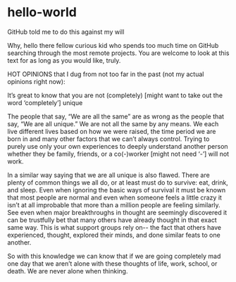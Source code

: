 # hello-world
GitHub told me to do this against my will

Why, hello there fellow curious kid who spends too much time on GitHub searching through the most remote projects. You are welcome to look at this text for as long as you would like, truly.

HOT OPINIONS that I dug from not too far in the past (not my actual opinions right now):

It’s great to know that you are not (completely) [might want to take out the word ‘completely’] unique

The people that say, “We are all the same” are as wrong as the people that say, “We are all unique.” We are not all the same by any means. We each live different lives based on how we were raised, the time period we are born in and many other factors that we can’t always control. Trying to purely use only your own experiences to deeply understand another person whether they be family, friends, or a co(-)worker [might not need ‘-’] will not work.

In a similar way saying that we are all unique is also flawed. There are plenty of common things we all do, or at least must do to survive: eat, drink, and sleep. Even when ignoring the basic ways of survival it must be known that most people are normal and even when someone feels a little crazy it isn’t at all improbable that more than a million people are feeling similarly. See even when major breakthroughs in thought are seemingly discovered it can be trustfully bet that many others have already thought in that exact same way. This is what support groups rely on-- the fact that others have experienced, thought, explored their minds, and done similar feats to one another.

So with this knowledge we can know that if we are going completely mad one day that we aren’t alone with these thoughts of life, work, school, or death. We are never alone when thinking. 
